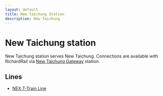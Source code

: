 ```yaml
---
layout: default
title: New Taichung Station
description: New Taichung
---
```


# New Taichung station

New Taichung station serves New Taichung. Connections are available with
RichardRail via [New Taichung Gateway](/rail-stations/new-taichung-gateway) station.

## Lines

- [NEX T-Train Line](/rail-lines/nex-t-train-line)
